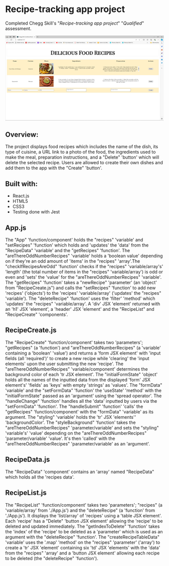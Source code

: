 # Recipe-tracking app project

Completed Chegg Skill's "_Recipe-tracking app project_" "_Qualified_" assessment.

![Alt text](https://github.com/jlee55504/recipe-tracking-app-project/blob/main/img/recipe-tracking-app-project%20image.png?raw=true "recipe tracking app project screenshot")

## Overview:
The project displays food recipes which includes the name of the dish, its type of cuisine, a URL link to a photo of the food, the ingredients used to make the meal, preparation instructions, and a "Delete" 'button' which will delete the selected recipe. Users are allowed to create their own dishes and add them to the app with the "Create" 'button'.

## Built with:
  * React.js
  * HTML5
  * CSS3
  * Testing done with Jest

## App.js
The "App" 'function/component' holds the "recipes" 'variable' and "setRecipes" 
'function' which holds and 'updates' the 'data' from the "RecipeData" 'variable' 
and the "getRecipes" 'function'. The "areThereOddNumberRecipes" 'variable' holds a 'boolean value' depending on if they're an odd amount of 'items' in the "recipes" 'array'.The "checkIfRecipesAreOdd" 'function' checks if the "recipes" 'variable/array's' 'length' (the total number of items in the "recipes" 'variable/array') is odd or even and 'sets' the 'value' for the "areThereOddNumberRecipes" 'variable'. The "getRecipes" 'function' takes a "newRecipe" 'parameter' (an 'object' from "RecipeCreate.js") and calls the "setRecipes" 'function' to add new 'recipes' ('objects') to the 'recipes' 'variable/array' ('updates' the "recipes" 'variable'). The "deleteRecipe" 'function' uses the 'filter' 'method' which 'updates' the "recipes" 'variable/array'. A 'div' JSX 'element' returned with an 'h1' JSX 'element', a 'header' JSX 'element' and the "RecipeList" and "RecipeCreate" 'components'.

## RecipeCreate.js
The "RecipeCreate" 'function/component' takes two 'parameters'; "getRecipes" 
(a 'function') and "areThereOddNumberRecipes" (a 'variable' containing a 'boolean'
'value') and returns a 'form JSX element' with 'input fields (all 'required')' to create a new recipe while 'clearing' the 'input elements' upon the user submitting the new 'recipe'. The "areThereOddNumberRecipes" 'variable/component' determines the background color of each 'tr JSX element'. The "initialFormState" 'object' holds all the names of the inputted data from the displayed 'form' JSX element's' 'fields' as 'keys' with empty 'strings' as 'values'. The "formData" 'variable' and the "setFormData" 'function' the 'useState' 'method' with the "initialFormState" passed as an 'argument' using the 'spread operator'. The "handleChange" 'function' handles all the 'data' inputted by users via the "setFormData" 'function'. The "handleSubmit" 'function' 'calls' the "getRecipes" 'function/component' with the "formData" 'variable' as its argument. The "styling" 'variable' holds the 'tr' JSX 'elements'' 'backgroundColor'. The "styleBackground" 'function' takes the "areThereOddNumberRecipes" 'parameter/variable' and sets the "styling" 'variable's' 'value' depending on the "areThereOddNumberRecipes" 'parameter/variable' 'value'. It's then 'called' with the "areThereOddNumberRecipes" 'parameter/variable' as an 'argument'.

## RecipeData.js
The "RecipeData" 'component' contains an 'array' named "RecipeData" which holds all the 'recipes data'.

## RecipeList.js
The "RecipeList" 'function/component' takes two 'parameters'; "recipes" (a 
'variable/array' from './App.js') and the "deleteRecipe" (a 'function' from 
'./App.js'). It displays the 'list/array' of 'recipes' using a 'table JSX element'. Each 'recipe' has a "Delete" 'button JSX element' allowing the 'recipe' to be deleted and updated immediately. The "getIndexToDelete" 'function' takes the 'index' of the 'recipe' to be deleted as a 'parameter' which is used as an argument with the "deleteRecipe" 'function'.  The "createRecipeTableData" 'variable' uses the '.map' 'method' on the "recipes" 'parameter' ('array') to create a 'tr' JSX 'element' containing six 'td' JSX 'elements' with the 'data' from the "recipes" 'array' and a 'button JSX element' allowing each recipe to be deleted (the "deleteRecipe" 'function'). 